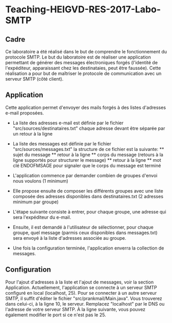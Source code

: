 # Teaching-HEIGVD-RES-2017-Labo-SMTP

## Cadre

Ce laboratoire a été réalisé dans le but de comprendre le fonctionnement du protocole SMTP. Le but du laboratoire est de réaliser une application permettant de générer des messages électroniques forgés (l'identité de l'expéditeur, apparaissant chez les destinataies, peut être faussée). Cette réalisation a pour but de maîtriser le protocole de communication avec un serveur SMTP (côté client).

## Application

Cette application permet d'envoyer des mails forgés à des listes d'adresses e-mail proposées.

* La liste des adresses e-mail est définie par le fichier "src/sources/destinataires.txt" chaque adresse devant être séparée par un retour à la ligne

* La liste des messages est définie par le fichier "src/sources/messages.txt" la structure de ce fichier est la suivante: 
** sujet du message 
** retour à la ligne 
** corps du message (retours à la ligne supportés pour structurer le message) 
** retour à la ligne 
** mot clé ENDOFMSAGE pour signaler que le corps du message est terminé

* L'application commence par demander combien de groupes d'envoi nous voulons (1 minimum)

* Elle propose ensuite de composer les différents groupes avec une liste composée des adresses disponibles dans destinataires.txt (2 adresses minimum par groupe)

* L'étape suivante consiste à entrer, pour chaque groupe, une adresse qui sera l'expéditeur du e-mail.

* Ensuite, il est demandé à l'utilisateur de sélectionner, pour chaque groupe, quel message (parmis ceux disponibles dans messages.txt) sera envoyé à la liste d'adresses associée au groupe.

* Une fois la configuration terminée, l'application enverra la collection de messages.

## Configuration

Pour l'ajout d'adresses à la liste et l'ajout de messages, voir la section Application. Actuellement, l'application se connecte à un serveur SMTP configuré en local (localhost, 25). Pour se connecter à un autre serveur SMTP, il suffit d'éditer le fichier "src/prankmail/Main.java". Vous trouverez dans celui-ci, à la ligne 10, le serveur. Remplacez "localhost" par le DNS ou l'adresse de votre serveur SMTP. À la ligne suivante, vous pouvez également modifier le port si ce n'est pas le 25.








